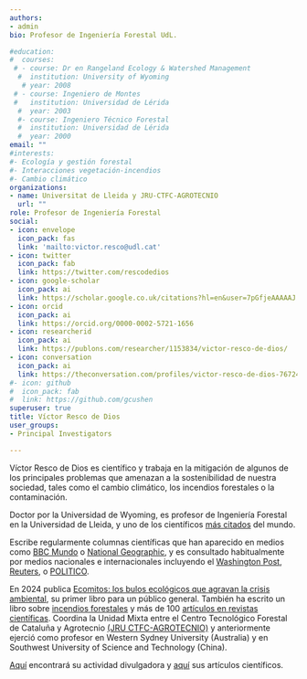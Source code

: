 ```yaml
---
authors:
- admin
bio: Profesor de Ingeniería Forestal UdL. 

#education:
#  courses:
 # - course: Dr en Rangeland Ecology & Watershed Management
  #  institution: University of Wyoming
   # year: 2008
 # - course: Ingeniero de Montes
 #   institution: Universidad de Lérida
  #  year: 2003
  #- course: Ingeniero Técnico Forestal
  #  institution: Universidad de Lérida
  #  year: 2000
email: ""
#interests:
#- Ecología y gestión forestal
#- Interacciones vegetación-incendios
#- Cambio climático
organizations:
- name: Universitat de Lleida y JRU-CTFC-AGROTECNIO
  url: ""
role: Profesor de Ingeniería Forestal
social:
- icon: envelope
  icon_pack: fas
  link: 'mailto:victor.resco@udl.cat' 
- icon: twitter
  icon_pack: fab
  link: https://twitter.com/rescodedios
- icon: google-scholar
  icon_pack: ai
  link: https://scholar.google.co.uk/citations?hl=en&user=7pGfjeAAAAAJ
- icon: orcid
  icon_pack: ai
  link: https://orcid.org/0000-0002-5721-1656
- icon: researcherid
  icon_pack: ai
  link: https://publons.com/researcher/1153834/victor-resco-de-dios/
- icon: conversation
  icon_pack: ai
  link: https://theconversation.com/profiles/victor-resco-de-dios-767249/articles
#- icon: github
#  icon_pack: fab
#  link: https://github.com/gcushen
superuser: true
title: Víctor Resco de Dios
user_groups:
- Principal Investigators

---
```


Víctor Resco de Dios es científico y trabaja en la mitigación de algunos de los principales problemas que amenazan a la sostenibilidad de nuestra sociedad, tales como el cambio climático, los incendios forestales o la contaminación. 

Doctor por la Universidad de Wyoming, es profesor de Ingeniería Forestal en la Universidad de Lleida, y uno de los científicos [más citados](https://elsevier.digitalcommonsdata.com/datasets/btchxktzyw/6) del mundo.

Escribe regularmente columnas científicas que han aparecido en medios como [BBC Mundo](https://www.bbc.com/mundo/noticias-50460981) o 
[National Geographic](https://www.nationalgeographic.com.es/naturaleza/australia-llamas-catastrofe-para-salud-economia-y-biodiversidad_15095), 
y es consultado habitualmente por medios nacionales e internacionales incluyendo el [Washington Post](https://www.washingtonpost.com/world/2023/03/01/france-wildfire-zombie-fire-drought-mine/), 
[Reuters](https://www.reuters.com/business/environment/how-climate-change-drives-heatwaves-wildfires-europe-2023-08-17/), o 
[POLITICO](https://www.politico.eu/article/europe-largest-fire-record-hunt-scapegoat-greece/).

En 2024 publica [Ecomitos: los bulos ecológicos que agravan la crisis ambiental](https://www.plataformaeditorial.com/libro/9910-ecomitos), su primer libro para un público general. También ha escrito un libro sobre [incendios forestales](https://link.springer.com/book/10.1007/978-3-030-41192-3) y más de 100 [artículos en revistas científicas](https://www.rescodedios.com/es/publication/). 
Coordina la Unidad Mixta entre el Centro Tecnológico Forestal de Cataluña y Agrotecnio [(JRU CTFC-AGROTECNIO)](https://jru.agrotecnio.ctfc.cat) y anteriormente ejerció como profesor en Western Sydney University (Australia) y en Southwest University of Science and Technology (China). 

[Aquí](https://www.rescodedios.com/es/prensa/) encontrará su actividad divulgadora y [aquí](https://www.rescodedios.com/es/publication/) sus artículos científicos.
 

